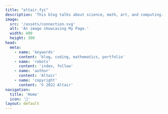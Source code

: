 ```yaml
---
title: "altair.fyi"
description: 'This blog talks about science, math, art, and computing.'
image:
  src: '/assets/connection.svg'
  alt: 'An image showcasing My Page.'
  width: 400
  height: 300
head:
  meta:
    - name: 'keywords'
      content: 'blog, coding, mathematics, portfolio'
    - name: 'robots'
      content: 'index, follow'
    - name: 'author'
      content: 'Altair'
    - name: 'copyright'
      content: '© 2022 Altair'
navigation:
  title: 'Home'
  icon: '🥶'
layout: default
---
```


<hero></hero>
<about></about>
<jobs></jobs>
<featured></featured>
<projects></projects>
<contact></contact>
